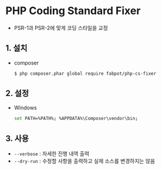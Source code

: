 # PHP Coding Standard Fixer

- PSR-1과 PSR-2에 맞게 코딩 스타일을 교정

## 1. 설치

- composer

  ```bash
  $ php composer.phar global require fabpot/php-cs-fixer
  ```

##  2. 설정

- Windows

  ```bash
  set PATH=%PATH%; %APPDATA%\Composer\vendor\bin;
  ```

## 3. 사용

- `--verbose` : 자세한 진행 내역 출력
- `--dry-run` : 수정할 사항을 출력하고 실제 소스를 변경하지는 않음